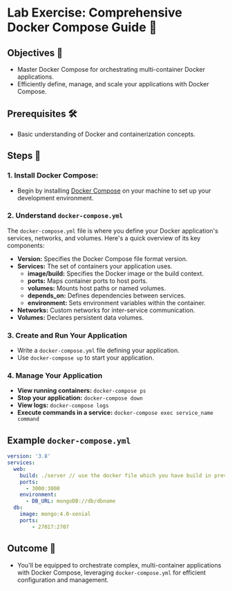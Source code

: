 # Lab Exercise: Comprehensive Docker Compose Guide 🐳

## Objectives 🎯

- Master Docker Compose for orchestrating multi-container Docker applications.
- Efficiently define, manage, and scale your applications with Docker Compose.

## Prerequisites 🛠️

- Basic understanding of Docker and containerization concepts.

## Steps 📝

### 1. Install Docker Compose: 
- Begin by installing [Docker Compose](https://docs.docker.com/compose/install/) on your machine to set up your development environment.

### 2. Understand `docker-compose.yml`
The `docker-compose.yml` file is where you define your Docker application's services, networks, and volumes. Here's a quick overview of its key components:
- **Version:** Specifies the Docker Compose file format version.
- **Services:** The set of containers your application uses.
  - **image/build:** Specifies the Docker image or the build context.
  - **ports:** Maps container ports to host ports.
  - **volumes:** Mounts host paths or named volumes.
  - **depends_on:** Defines dependencies between services.
  - **environment:** Sets environment variables within the container.
- **Networks:** Custom networks for inter-service communication.
- **Volumes:** Declares persistent data volumes.

### 3. Create and Run Your Application
- Write a `docker-compose.yml` file defining your application.
- Use `docker-compose up` to start your application.

### 4. Manage Your Application
- **View running containers:** `docker-compose ps`
- **Stop your application:** `docker-compose down`
- **View logs:** `docker-compose logs`
- **Execute commands in a service:** `docker-compose exec service_name command`

## Example `docker-compose.yml`
```yaml
version: '3.8'
services:
  web:
    build: ./server // use the docker file which you have build in previous plu 
    ports:
      - 3000:3000
    environment:
      - DB_URL: mongoDB://db/dbname
  db:
    image: mongo:4.0-xenial
    ports:
        - 27017:2707
```

## Outcome 🌟

- You'll be equipped to orchestrate complex, multi-container applications with Docker Compose, leveraging `docker-compose.yml` for efficient configuration and management.
